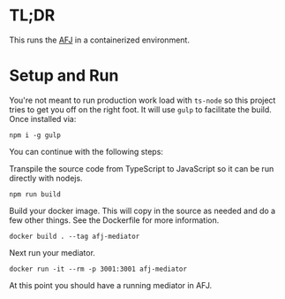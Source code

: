 # TL;DR

This runs the [AFJ](https://github.com/hyperledger/aries-framework-javascript) in a containerized environment.

# Setup and Run

You're not meant to run production work load with `ts-node` so this project tries to get you off on the right foot. It will use `gulp` to facilitate the build. Once installed via:

```console
npm i -g gulp
```

You can continue with the following steps:

Transpile the source code from TypeScript to JavaScript so it can be run directly with nodejs.

```console
npm run build
```

Build your docker image. This will copy in the source as needed and do a few other things. See the Dockerfile for more information.

```console
docker build . --tag afj-mediator
```

Next run your mediator.

```console
docker run -it --rm -p 3001:3001 afj-mediator
```

At this point you should have a running mediator in AFJ.
